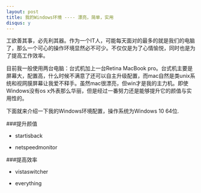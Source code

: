 ```yaml
---
layout: post
title: 我的Windows环境 ---- 漂亮，简单，实用
disqus: y
---
```


工欲善其事，必先利其器。作为一个IT人，可能每天面对的最多的就是我们的电脑了，那么一个可心的操作环境显然必不可少。不仅仅是为了心情愉悦，同时也是为了提高工作效率。

目前我一般使用两台电脑：台式机加上一台Retina MacBook pro。台式机主要是屏幕大，配置高，什么时候不满意了还可以自主升级配置，而mac自然是类unix系统和视网膜屏幕让我爱不释手。虽然mac很漂亮，但win才是我的主力机。即使Windows没有os x外表那么华丽，但是经过一番努力还是能够提升它的颜值与实用性的。

下面就来介绍一下我的Windows环境配置，操作系统为Windows 10 64位.

###提升颜值

- startisback

- netspeedmonitor


###提高效率

- vistaswitcher

- everything


